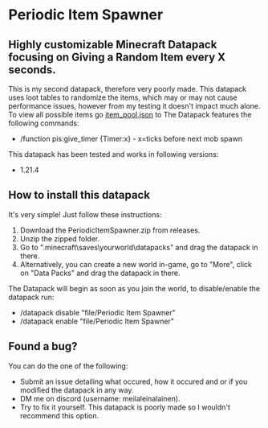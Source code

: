 

# Periodic Item Spawner
## Highly customizable Minecraft Datapack focusing on Giving a Random Item every X seconds.

This is my second datapack, therefore very poorly made. This datapack uses loot tables to randomize the items, which may or may not cause performance issues, however from my testing it doesn't impact much alone. To view all possible items go [item_pool.json](https://github.com/meilaleinalainengithub/Periodic-Item-Spawner/blob/main/data/pis/loot_table/item_pool.json) to The Datapack features the following commands:

* /function pis:give_timer {Timer:x} - x=ticks before next mob spawn

This datapack has been tested and works in following versions:

* 1.21.4

## How to install this datapack
It's very simple! Just follow these instructions:
1. Download the PeriodicItemSpawner.zip from releases.
2. Unzip the zipped folder.
3. Go to ".minecraft\saves\yourworld\datapacks" and drag the datapack in there. 
3. Alternatively, you can create a new world in-game, go to "More", click on "Data Packs" and drag the datapack in there.

The Datapack will begin as soon as you join the world, to disable/enable the datapack run:

* /datapack disable "file/Periodic Item Spawner"
* /datapack enable "file/Periodic Item Spawner"

## Found a bug?
You can do the one of the following:

* Submit an issue detailing what occured, how it occured and or if you modified the datapack in any way. 
* DM me on discord (username: meilaleinalainen).
* Try to fix it yourself. This datapack is poorly made so I wouldn't recommend this option.
